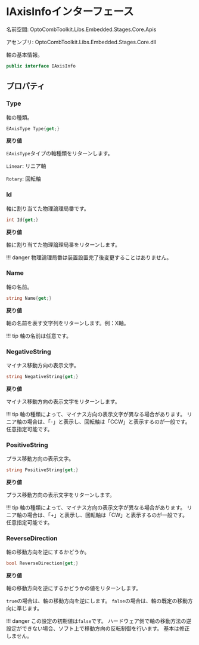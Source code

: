 # IAxisInfoインターフェース

名前空間: OptoCombToolkit.Libs.Embedded.Stages.Core.Apis

アセンブリ: OptoCombToolkit.Libs.Embedded.Stages.Core.dll

軸の基本情報。

```csharp
public interface IAxisInfo
```

## プロパティ

### Type

軸の種類。

```csharp
EAxisType Type{get;}
```

**戻り値**

`EAxisType`タイプの軸種類をリターンします。

`Linear`: リニア軸

`Rotary`: 回転軸

### Id

軸に割り当てた物理論理局番です。

```csharp
int Id{get;}
```

**戻り値**

軸に割り当てた物理論理局番をリターンします。

!!! danger
    物理論理局番は装置設置完了後変更することはありません。

### Name

軸の名前。

```csharp
string Name{get;}
```

**戻り値**

軸の名前を表す文字列をリターンします。例：X軸。

!!! tip
    軸の名前は任意です。

### NegativeString

マイナス移動方向の表示文字。

```csharp
string NegativeString{get;}
```

**戻り値**

マイナス移動方向の表示文字をリターンします。

!!! tip
    軸の種類によって、マイナス方向の表示文字が異なる場合があります。
    リニア軸の場合は、「-」と表示し、回転軸は「CCW」と表示するのが一般です。
    任意指定可能です。

### PositiveString

プラス移動方向の表示文字。

```csharp
string PositiveString{get;}
```

**戻り値**

プラス移動方向の表示文字をリターンします。


!!! tip
    軸の種類によって、マイナス方向の表示文字が異なる場合があります。
    リニア軸の場合は、「+」と表示し、回転軸は「CW」と表示するのが一般です。
    任意指定可能です。


### ReverseDirection

軸の移動方向を逆にするかどうか。

```csharp
bool ReverseDirection{get;}
```

**戻り値**

軸の移動方向を逆にするかどうかの値をリターンします。

`true`の場合は、軸の移動方向を逆にします。
`false`の場合は、軸の既定の移動方向に準じます。

!!! danger
    この設定の初期値は`false`です。
    ハードウェア側で軸の移動方法の逆設定ができない場合、ソフト上で移動方向の反転制御を行います。
    基本は修正しません。

